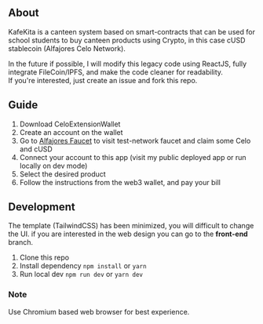 ## About  
KafeKita is a canteen system based on smart-contracts that can be used for school students to buy canteen products using Crypto,
in this case cUSD stablecoin (Alfajores Celo Network).  

In the future if possible, I will modify this legacy code using ReactJS, fully integrate FileCoin/IPFS, and make the code cleaner for readability.  
If you're interested, just create an issue and fork this repo.

## Guide
1. Download CeloExtensionWallet
2. Create an account on the wallet
3. Go to [Alfajores Faucet](https://celo.org/developers/faucet) to visit test-network faucet and claim some Celo and cUSD
4. Connect your account to this app (visit my public deployed app or run locally on dev mode)
5. Select the desired product
6. Follow the instructions from the web3 wallet, and pay your bill

## Development
The template (TailwindCSS) has been minimized, you will difficult to change the UI.
if you are interested in the web design you can go to the **front-end** branch.
1. Clone this repo
2. Install dependency `npm install` or `yarn`
3. Run local dev `npm run dev` or `yarn dev`

### Note
Use Chromium based web browser for best experience.
